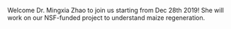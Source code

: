 ---
---
Welcome Dr. Mingxia Zhao to join us starting from Dec 28th 2019! She will work on our NSF-funded project to understand maize regeneration.